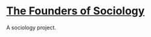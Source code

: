 # [The Founders of Sociology](https://grosserly.github.io/sociology-trading-cards/)
A sociology project.
